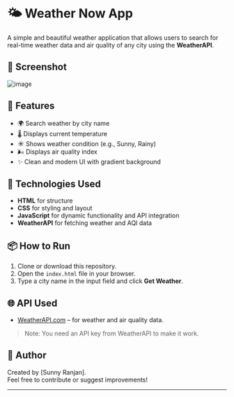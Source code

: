 # 🌤️ Weather Now App

A simple and beautiful weather application that allows users to search for real-time weather data and air quality of any city using the **WeatherAPI**.

## 📸 Screenshot

![image](https://github.com/user-attachments/assets/ce315e99-5919-43da-ab48-38848f82b0b2)


## 🔧 Features

- 🌍 Search weather by city name
- 🌡️ Displays current temperature
- ☀️ Shows weather condition (e.g., Sunny, Rainy)
- 🌬️ Displays air quality index
- ✨ Clean and modern UI with gradient background

## 🚀 Technologies Used

- **HTML** for structure  
- **CSS** for styling and layout  
- **JavaScript** for dynamic functionality and API integration  
- **WeatherAPI** for fetching weather and AQI data

## 📦 How to Run

1. Clone or download this repository.
2. Open the `index.html` file in your browser.
3. Type a city name in the input field and click **Get Weather**.

## 🌐 API Used

- [WeatherAPI.com](https://www.weatherapi.com/) – for weather and air quality data.

> Note: You need an API key from WeatherAPI to make it work.

## 📝 Author

Created by [Sunny Ranjan].  
Feel free to contribute or suggest improvements!

---

